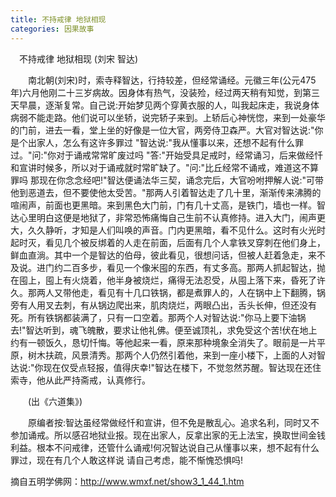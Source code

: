 ```yaml
---
title: 不持戒律 地狱相现
categories: 因果故事
---
```




　不持戒律 地狱相现 (刘宋 智达)

　　南北朝(刘宋)时，索寺释智达，行持较差，但经常诵经。元徽三年(公元475年)六月他刚二十三岁病故。因身体有热气，没装殓，经过两天稍有知觉，到第三天早晨，逐渐复常。自己说:开始梦见两个穿黄衣服的人，叫我起床走，我说身体病弱不能走路。他们说可以坐轿，说完轿子来到。上轿后心神恍惚，来到一处豪华的门前，进去一看，堂上坐的好像是一位大官，两旁侍卫森严。大官对智达说:"你是个出家人，怎么有这许多罪过 "智达说:"我从懂事以来，还想不起有什么罪过。"问:"你对于诵戒常常旷废过吗 "答:"开始受具足戒时，经常诵习，后来做经忏和宣讲时候多，所以对于诵戒就时常旷缺了。"问:"比丘经常不诵戒，难道这不算罪吗 那现在你念念经吧!"智达便诵法华三契，诵念完后，大官吩咐押解人说:"可带他到恶道去，但不要使他太受苦。"那两人引着智达走了几十里，渐渐传来沸腾的喧闹声，前面也更黑暗。来到黑色大门前，门有几十丈高，是铁门，墙也一样。智达心里明白这便是地狱了，非常恐怖痛悔自己生前不认真修持。进入大门，闹声更大，久久静听，才知是人们叫唤的声音。门内更黑暗，看不见什么。这时有火光时起时灭，看见几个被反绑着的人走在前面，后面有几个人拿铁叉穿刺在他们身上，鲜血直淌。其中一个是智达的伯母，彼此看见，很想问话，但被人赶着急走，来不及说。进门约二百多步，看见一个像米囤的东西，有丈多高。那两人抓起智达，抛在囤上，囤上有火烧着，他半身被烧烂，痛得无法忍受，从囤上落下来，昏死了许久。那两人又带他走，看见有十几口铁锅，都是煮罪人的，人在锅中上下翻腾，锅旁有人用叉去刺，有从锅边爬出来，肌肉烧烂，两眼凸出，舌头长伸，但还没有死。所有铁锅都装满了，只有一口空着。那两个人对智达说:"你马上要下油锅去!"智达听到，魂飞魄散，要求让他礼佛。便至诚顶礼，求免受这个苦!伏在地上约有一顿饭久，恳切忏悔。等他起来一看，原来那种境象全消失了。眼前是一片平原，树木扶疏，风景清秀。那两个人仍然引着他，来到一座小楼下，上面的人对智达说:"你现在仅受点轻报，值得庆幸!"智达在楼下，不觉忽然苏醒。智达现在还住索寺，他从此严持斋戒，认真修行。

　　(出《六道集》)

　　原编者按:智达虽经常做经忏和宣讲，但不免是散乱心。追求名利，同时又不参加诵戒。所以感召地狱业报。现在出家人，反拿出家的无上法宝，换取世间金钱利益。根本不问戒律，还管什么诵戒!何况智达说自己从懂事以来，想不起有什么罪过，现在有几个人敢这样说 请自己考虑，能不惭愧恐惧吗!

摘自五明学佛网：http://www.wmxf.net/show3_1_44_1.htm